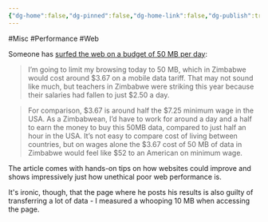 ```yaml
---
{"dg-home":false,"dg-pinned":false,"dg-home-link":false,"dg-publish":true,"tags":["dgblip"],"created-date":"2019-08-12T00:00:00","disabled rules":["yaml-title","yaml-title-alias","file-name-heading"],"title":"philipp @ 2019-08-12","dg-permalink":"2019/08/12/web-on-a-budget/","updated-date":"2025-04-30T22:27:34","dg-path":"blips/2019-08-12-web-on-a-budget.md","permalink":"/2019/08/12/web-on-a-budget/","dgPassFrontmatter":true}
---
```



#Misc #Performance #Web

Someone has [surfed the web on a budget of 50 MB per day](https://www.smashingmagazine.com/2019/07/web-on-50mb-budget/):

> I’m going to limit my browsing today to 50 MB, which in Zimbabwe would cost around $3.67 on a mobile data tariff. That may not sound like much, but teachers in Zimbabwe were striking this year because their salaries had fallen to just $2.50 a day.

> For comparison, $3.67 is around half the $7.25 minimum wage in the USA. As a Zimbabwean, I’d have to work for around a day and a half to earn the money to buy this 50MB data, compared to just half an hour in the USA. It’s not easy to compare cost of living between countries, but on wages alone the $3.67 cost of 50 MB of data in Zimbabwe would feel like $52 to an American on minimum wage.

The article comes with hands-on tips on how websites could improve and shows impressively just how unethical poor web performance is.

It's ironic, though, that the page where he posts his results is also guilty of transferring a lot of data - I measured a whooping 10 MB when accessing the page.



